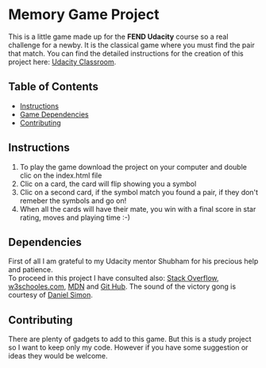 # Memory Game Project
This is a little game made up for the **FEND Udacity** course so a real challenge for a newby. It is the classical game where you must find the pair that match.
You can find the detailed instructions for the creation of this project here: [Udacity Classroom](https://classroom.udacity.com/me).

## Table of Contents

* [Instructions](#instructions)
* [Game Dependencies](#dependencies)
* [Contributing](#contributing)

## Instructions

1. To play the game download the project on your computer and double clic on the index.html file
2. Clic on a card, the card will flip showing you a symbol
3. Clic on a second card, if the symbol match you found a pair, if they don't remeber the symbols and go on!
4. When all the cards will have their mate, you win with a final score in star rating, moves and playing time :-)

## Dependencies

First of all I am grateful to my Udacity mentor Shubham for his precious help and patience.<br>
To proceed in this project I have consulted also: [Stack Overflow](https://stackoverflow.com/), [w3schooles.com](https://www.w3schools.com/js/default.asp), [MDN](https://developer.mozilla.org/it/docs/Web/JavaScript) and [Git Hub](https://github.com/).
The sound of the victory gong is courtesy of [Daniel Simon](http://soundbible.com/2148-Chinese-Gong.html).

## Contributing

There are plenty of gadgets to add to this game. But this is a study project so I want to keep only my code. However if you have some suggestion or ideas they would be welcome.
